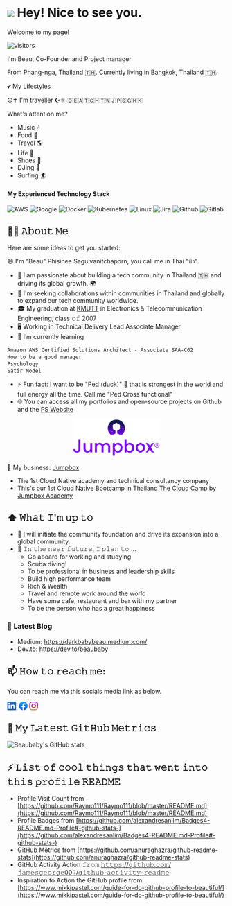 <h1><img src="https://emojis.slackmojis.com/emojis/images/1531849430/4246/blob-sunglasses.gif?1531849430" width="30"/> Hey! Nice to see you.</h1>

Welcome to my page!

![visitors](https://vbr.wocr.tk/badge?page_id=beaubaby&color=00cf00)

I'm Beau, Co-Founder and Project manager 

From  Phang-nga, Thailand 🇹🇭. Currently living in  Bangkok, Thailand 🇹🇭.

💕 My Lifestyles

☮✝ I'm traveller ☪⚛ 🇩🇪🇦🇹🇨🇭🇹🇼🇯🇵🇸🇬🇭🇰

What's attention me? 
- Music 🎶
- Food 🍜
- Travel 🌎
- Life 👣
- Shoes 👟
- DJing 📀
- Surfing 🏄



#### My Experienced Technology Stack

![AWS](https://img.shields.io/badge/-AWS-000?&logo=Amazon-AWS&logoColor=F90)
![Google](https://img.shields.io/badge/Google_Cloud-000?&logo=google-cloud)
![Docker](https://img.shields.io/badge/-Docker-000?&logo=Docker)
![Kubernetes](https://img.shields.io/badge/-Kubernetes-000?&logo=Kubernetes)
![Linux](https://img.shields.io/badge/-Linux-000?&logo=Linux)
![Jira](https://img.shields.io/badge/Jira-000?&logo=Jira)
![Github](https://img.shields.io/badge/GitHub-000?&logo=github&logoColor=white)
![Gitlab](https://img.shields.io/badge/GitLab-000?&logo=gitLab)

## 🧑‍💻 𝙰𝚋𝚘𝚞𝚝 𝙼𝚎
Here are some ideas to get you started:

😄 I'm "Beau" Phisinee Sagulvanitchaporn, you call me in Thai "บิว".
- 💬 I am passionate about building a tech community in Thailand 🇹🇭 and driving its global growth. 🌍
- 👯 I'm seeking collaborations within communities in Thailand and globally to expand our tech community worldwide.
- 🎓 My graduation at [KMUTT](https://www.kmutt.ac.th/) in Electronics & Telecommunication Engineering, class 𝚘𝚏 2007
- 🖥 Working in Technical Delivery Lead Associate Manager
- 🌱 I’m currently learning
  
```
Amazon AWS Certified Solutions Architect - Associate SAA-C02
How to be a good manager
Psychology
Satir Model 
```

- ⚡ Fun fact: I want to be "Ped (duck)" 🦆 that is strongest in the world and full energy all the time. Call me "Ped Cross functional"
- 🌐 You can access all my portfolios and open-source projects on Github and the [PS Website](https://ps9799.wordpress.com/)

<p align="center">
<img src="assets/img/jumpbox_logo.png" width="200" hight="100">
</p>

💼 My business: [Jumpbox](https://jumpbox.co/)

- The 1st Cloud Native academy and technical consultancy company
- This's our 1st Cloud Native Bootcamp in Thailand [The Cloud Camp by Jumpbox Academy](https://jumpbox.academy/)

## ⬆ 𝚆𝚑𝚊𝚝 𝙸'𝚖 𝚞𝚙 𝚝𝚘
- 🔨 I will initiate the community foundation and drive its expansion into a global community.
- 🎯 𝙸𝚗 𝚝𝚑𝚎 𝚗𝚎𝚊𝚛 𝚏𝚞𝚝𝚞𝚛𝚎, 𝙸 𝚙𝚕𝚊𝚗 𝚝𝚘 ...
	- Go aboard for working and studying
 	- Scuba diving!
	- To be professional in business and leadership skills
	- Build high performance team 
	- Rich & Wealth
 	- Travel and remote work around the world
  	- Have some cafe, restaurant and bar with my partner
  	- To be the person who has a great happiness

### 📖 Latest Blog
- Medium: https://darkbabybeau.medium.com/
- Dev.to: https://dev.to/beaubaby

## 📫 𝙷𝚘𝚠 𝚝𝚘 𝚛𝚎𝚊𝚌𝚑 𝚖𝚎:
You can reach me via this socials media link as below.

[<img src="assets/img/linkedin.png" height="20em" align="center" alt="Follow beaubaby on LinkedIn" title="Follow beaubaby on LinkedIn"/>](https://www.linkedin.com/in/phisinee-sagulvanitchaporn/)
[<img src="assets/img/facebook.png" height="20em" align="center" alt="Follow beaubaby on facebook" title="Follow beaubaby on facebook"/>](https://web.facebook.com/phisinees/)
[<img src="assets/img/instagram.svg" height="20em" align="center" alt="Follow beaubaby on instagram" title="Follow beaubaby on instagram"/>](https://www.instagram.com/baby_beaubaby/)

## 🔔 𝙼𝚢 𝙻𝚊𝚝𝚎𝚜𝚝 𝙶𝚒𝚝𝙷𝚞𝚋 𝙼𝚎𝚝𝚛𝚒𝚌𝚜
![Beaubaby's GitHub stats](https://github-readme-stats.vercel.app/api?username=beaubaby&show_icons=true&theme=radical)

## ⚡ 𝙻𝚒𝚜𝚝 𝚘𝚏 𝚌𝚘𝚘𝚕 𝚝𝚑𝚒𝚗𝚐𝚜 𝚝𝚑𝚊𝚝 𝚠𝚎𝚗𝚝 𝚒𝚗𝚝𝚘 𝚝𝚑𝚒𝚜 𝚙𝚛𝚘𝚏𝚒𝚕𝚎 𝚁𝙴𝙰𝙳𝙼𝙴
- Profile Visit Count from [https://github.com/Raymo111/Raymo111/blob/master/README.md](https://github.com/Raymo111/Raymo111/blob/master/README.md)
- Profile Badges from [https://github.com/alexandresanlim/Badges4-README.md-Profile#-github-stats-](https://github.com/alexandresanlim/Badges4-README.md-Profile#-github-stats-)
- GitHub Metrics from [https://github.com/anuraghazra/github-readme-stats](https://github.com/anuraghazra/github-readme-stats)
- GitHub Activity Action 𝚏𝚛𝚘𝚖 [𝚑𝚝𝚝𝚙𝚜://𝚐𝚒𝚝𝚑𝚞𝚋.𝚌𝚘𝚖/𝚓𝚊𝚖𝚎𝚜𝚐𝚎𝚘𝚛𝚐𝚎00𝟽/𝚐𝚒𝚝𝚑𝚞𝚋-𝚊𝚌𝚝𝚒𝚟𝚒𝚝𝚢-𝚛𝚎𝚊𝚍𝚖𝚎](https://github.com/jamesgeorge007/github-activity-readme)
- Inspiration to Action the GitHub profile from [https://www.mikkipastel.com/guide-for-do-github-profile-to-beautiful/](https://www.mikkipastel.com/guide-for-do-github-profile-to-beautiful/)
